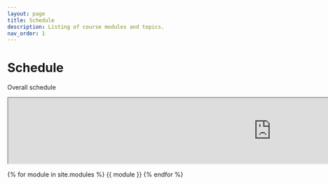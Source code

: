 ```yaml
---
layout: page
title: Schedule
description: Listing of course modules and topics.
nav_order: 1
---
```


# Schedule

Overall schedule 

<iframe src="https://docs.google.com/spreadsheets/d/e/2PACX-1vRf415gUjfB5PVem1Bre3PzLpbuK0VgDxKrs-j6MYAS-19hEWKGLhgdnrd0bB_lkn4IKYLSzSyT4tqe/pubhtml?gid=236708503&amp;single=true&amp;widget=true&amp;headers=false" width="1200"></iframe>

{% for module in site.modules %}
{{ module }}
{% endfor %}
